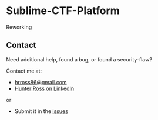 # Sublime-CTF-Platform

Reworking

Contact
-------
Need additional help, found a bug, or found a security-flaw?

Contact me at:
* hrross86@gmail.com
* <a href='https://www.linkedin.com/in/hrross86?trk=profile-badge'>Hunter Ross on LinkedIn</a>

or
* Submit it in the [issues](https://github.com/huner2/Sublime-CTF-Platform/issues) 
